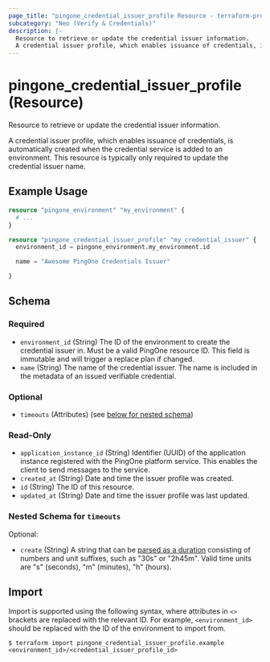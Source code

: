 ```yaml
---
page_title: "pingone_credential_issuer_profile Resource - terraform-provider-pingone"
subcategory: "Neo (Verify & Credentials)"
description: |-
  Resource to retrieve or update the credential issuer information.
  A credential issuer profile, which enables issuance of credentials, is automatically created when the credential service is added to an environment. This resource is typically only required to update the credential issuer name.
---
```


# pingone_credential_issuer_profile (Resource)

Resource to retrieve or update the credential issuer information.

A credential issuer profile, which enables issuance of credentials, is automatically created when the credential service is added to an environment. This resource is typically only required to update the credential issuer name.

## Example Usage

```terraform
resource "pingone_environment" "my_environment" {
  # ...
}

resource "pingone_credential_issuer_profile" "my_credential_issuer" {
  environment_id = pingone_environment.my_environment.id

  name = "Awesome PingOne Credentials Issuer"

}
```

<!-- schema generated by tfplugindocs -->
## Schema

### Required

- `environment_id` (String) The ID of the environment to create the credential issuer in.  Must be a valid PingOne resource ID.  This field is immutable and will trigger a replace plan if changed.
- `name` (String) The name of the credential issuer. The name is included in the metadata of an issued verifiable credential.

### Optional

- `timeouts` (Attributes) (see [below for nested schema](#nestedatt--timeouts))

### Read-Only

- `application_instance_id` (String) Identifier (UUID) of the application instance registered with the PingOne platform service. This enables the client to send messages to the service.
- `created_at` (String) Date and time the issuer profile was created.
- `id` (String) The ID of this resource.
- `updated_at` (String) Date and time the issuer profile was last updated.

<a id="nestedatt--timeouts"></a>
### Nested Schema for `timeouts`

Optional:

- `create` (String) A string that can be [parsed as a duration](https://pkg.go.dev/time#ParseDuration) consisting of numbers and unit suffixes, such as "30s" or "2h45m". Valid time units are "s" (seconds), "m" (minutes), "h" (hours).

## Import

Import is supported using the following syntax, where attributes in `<>` brackets are replaced with the relevant ID.  For example, `<environment_id>` should be replaced with the ID of the environment to import from.

```shell
$ terraform import pingone_credential_issuer_profile.example <environment_id>/<credential_issuer_profile_id>
```
